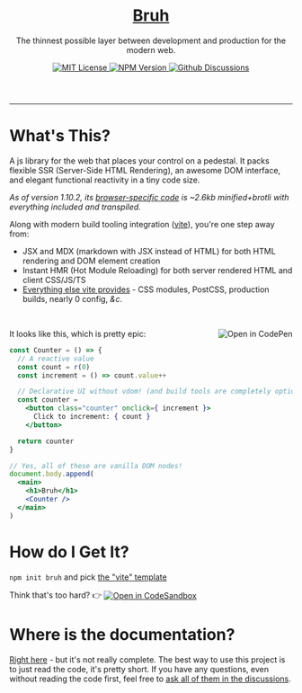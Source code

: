 <header>
  <h1 align="center">
    <a href="https://technicalsource.dev/bruh">Bruh</a>
  </h1>
  <p align="center">The thinnest possible layer between development and production for the modern web.</p>
  <p align="center">
    <a href="https://github.com/Technical-Source/bruh/blob/main/LICENSE">
      <img
        alt="MIT License"
        src="https://img.shields.io/badge/license-MIT-blue"
      >
    </a>
    <a href="https://www.npmjs.com/package/bruh">
      <img
        alt="NPM Version"
        src="https://img.shields.io/npm/v/bruh"
      >
    </a>
    <a href="https://github.com/Technical-Source/bruh/discussions">
      <img
        alt="Github Discussions"
        src="https://img.shields.io/badge/Discussion-Welcome-blue"
      >
    </a>
  </p>
</header>

<hr>

# What's This?

A js library for the web that places your control on a pedestal.
It packs flexible SSR (Server-Side HTML Rendering),
an awesome DOM interface,
and elegant functional reactivity in a tiny code size.

_As of version 1.10.2, its [browser-specific code](https://unpkg.com/bruh@1.10.2/dist/bruh.umd.js)
is ~2.6kb minified+brotli with everything included and transpiled._

Along with modern build tooling integration ([vite](https://vitejs.dev)), you're one step away from:
- JSX and MDX (markdown with JSX instead of HTML) for both HTML rendering and DOM element creation
- Instant HMR (Hot Module Reloading) for both server rendered HTML and client CSS/JS/TS
- [Everything else vite provides](https://vitejs.dev/guide/features.html) - CSS modules, PostCSS, production builds, nearly 0 config, _&c_.

<br>

<p>
  It looks like this, which is pretty epic:

  <a href="https://codepen.io/pen/?template=dyzRvZY&editors=0010">
    <img
      alt="Open in CodePen"
      align="right"
      src="https://img.shields.io/badge/Open_in_CodePen-blue?logo=codepen"
    >
  </a>
</p>

```jsx
const Counter = () => {
  // A reactive value
  const count = r(0)
  const increment = () => count.value++

  // Declarative UI without vdom! (and build tools are completely optional)
  const counter =
    <button class="counter" onclick={ increment }>
      Click to increment: { count }
    </button>

  return counter
}

// Yes, all of these are vanilla DOM nodes!
document.body.append(
  <main>
    <h1>Bruh</h1>
    <Counter />
  </main>
)
```

# How do I Get It?

`npm init bruh` and pick [the "vite" template](https://github.com/Technical-Source/bruh/tree/main/packages/create-bruh/vite)

<p>
  Think that's too hard? 👉

  <a href="https://codesandbox.io/s/github/Technical-Source/bruh/tree/main/packages/create-bruh/vite">
    <img
      alt="Open in CodeSandbox"
      valign="middle"
      src="https://img.shields.io/badge/Preview_the_template_in_CodeSandbox-blue?logo=codesandbox"
    >
  </a>
</p>

# Where is the documentation?

[Right here](https://technicalsource.dev/bruh) - but it's not really complete.
The best way to use this project is to just read the code, it's pretty short.
If you have any questions, even without reading the code first, feel free to [ask all of them in the discussions](https://github.com/Technical-Source/bruh/discussions).
